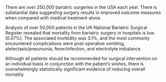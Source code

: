 There are over 250,000 bariatric surgeries in the USA each year. There is substantial data suggesting surgery results in improved outcome measures when compared with medical treatment alone.

Analysis of over 50,000 patients in the UK National Bariatric Surgical Register revealed that mortality from bariatric surgery in hospitals is low (0.07%). The associated morbidity was 3.1%, and the most commonly encountered complications were post-operative vomiting, atelectasis/pneumonia, fever/infection, and electrolyte imbalance.

Although all patients should be recommended for surgical intervention on an individual basis in conjunction with the patient’s wishes, there is overwhelmingly statistically significant evidence of reducing overall mortality.